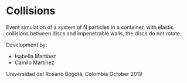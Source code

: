 # Collisions

Event simulation of a system of N particles in a container, with elastic collisions between discs and impenetrable walls, the discs do not rotate.

Development by:
* Isabella Martínez
* Camilo Martínez

Universidad del Rosario
Bogotá, Colombia
October 2019
